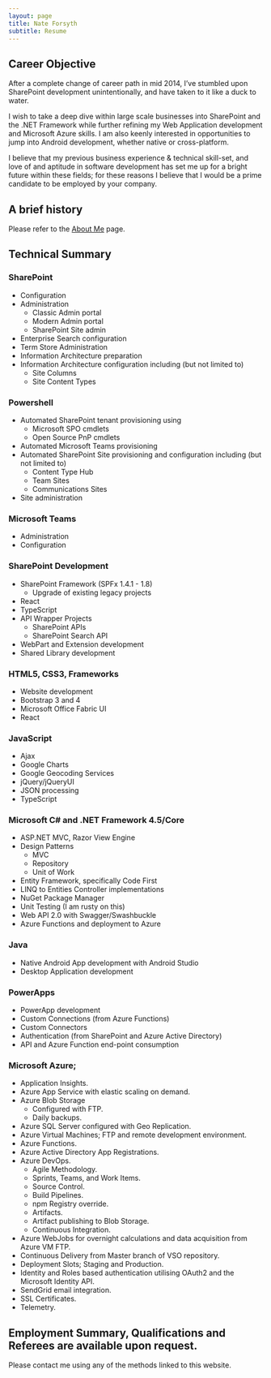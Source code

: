 ```yaml
---
layout: page
title: Nate Forsyth
subtitle: Resume
---
```


## Career Objective

After a complete change of career path in mid 2014, I’ve stumbled upon SharePoint development unintentionally, and have taken to it like a duck to water.

I wish to take a deep dive within large scale businesses into SharePoint and the .NET Framework while further refining my Web Application development and Microsoft Azure skills. I am also keenly interested in opportunities to jump into Android development, whether native or cross-platform.

I believe that my previous business experience & technical skill-set, and love of and aptitude in software development has set me up for a bright future within these fields; for these reasons I believe that I would be a prime candidate to be employed by your company.


## A brief history

Please refer to the [About Me](https://dreamsof.dev/aboutme) page.


## Technical Summary


### SharePoint

- Configuration
- Administration
  - Classic Admin portal
  - Modern Admin portal
  - SharePoint Site admin
- Enterprise Search configuration
- Term Store Administration
- Information Architecture preparation
- Information Architecture configuration including (but not limited to)
  - Site Columns
  - Site Content Types


### Powershell

- Automated SharePoint tenant provisioning using
  - Microsoft SPO cmdlets
  - Open Source PnP cmdlets
- Automated Microsoft Teams provisioning
- Automated SharePoint Site provisioning and configuration including (but not limited to)
  - Content Type Hub
  - Team Sites
  - Communications Sites
- Site administration


### Microsoft Teams

- Administration
- Configuration


### SharePoint Development

- SharePoint Framework (SPFx 1.4.1 - 1.8)
  - Upgrade of existing legacy projects
- React
- TypeScript
- API Wrapper Projects
  - SharePoint APIs
  - SharePoint Search API
- WebPart and Extension development
- Shared Library development


### HTML5, CSS3, Frameworks

- Website development
- Bootstrap 3 and 4
- Microsoft Office Fabric UI
- React


### JavaScript

- Ajax
- Google Charts
- Google Geocoding Services
- jQuery/jQueryUI
- JSON processing
- TypeScript


### Microsoft C# and .NET Framework 4.5/Core

- ASP.NET MVC, Razor View Engine
- Design Patterns
  - MVC
  - Repository
  - Unit of Work
- Entity Framework, specifically Code First
- LINQ to Entities Controller implementations
- NuGet Package Manager
- Unit Testing (I am rusty on this)
- Web API 2.0 with Swagger/Swashbuckle
- Azure Functions and deployment to Azure


### Java

- Native Android App development with Android Studio
- Desktop Application development


### PowerApps

- PowerApp development
- Custom Connections (from Azure Functions)
- Custom Connectors
- Authentication (from SharePoint and Azure Active Directory)
- API and Azure Function end-point consumption


### Microsoft Azure;
- Application Insights.
- Azure App Service with elastic scaling on demand.
- Azure Blob Storage
  - Configured with FTP.
  - Daily backups.
- Azure SQL Server configured with Geo Replication.
- Azure Virtual Machines; FTP and remote development environment.
- Azure Functions.
- Azure Active Directory App Registrations.
- Azure DevOps.
  - Agile Methodology.
  - Sprints, Teams, and Work Items.
  - Source Control.
  - Build Pipelines.
  - npm Registry override.
  - Artifacts.
  - Artifact publishing to Blob Storage.
  - Continuous Integration.
- Azure WebJobs for overnight calculations and data acquisition from Azure VM FTP.
- Continuous Delivery from Master branch of VSO repository.
- Deployment Slots; Staging and Production.
- Identity and Roles based authentication utilising OAuth2 and the Microsoft Identity API.
- SendGrid email integration.
- SSL Certificates.
- Telemetry.


## Employment Summary, Qualifications and Referees are available upon request.

Please contact me using any of the methods linked to this website.
